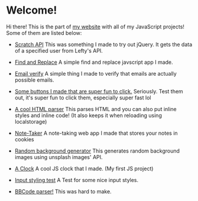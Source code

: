 # Welcome!

Hi there! This is the part of [my website](https://explosion-scratch.github.io) with all of my JavaScript projects! Some of them are listed below:

- [Scratch API](https://explosion-scratch.github.io/api.html)
  This was something I made to try out jQuery. It gets the data of a specified user from Lefty's API.
- [Find and Replace](https://explosion-scratch.github.io/find_and_replace.html)
  A simple find and replace javscript app I made.
- [Email verify](https://explosion-scratch.github.io/email_verify.html)
  A simple thing I made to verify that emails are actually possible emails.
- [Some buttons I made that are super fun to click.](buttons.html)
  Seriously. Test them out, it's super fun to click them, especially super fast lol

- [A cool HTML parser](html_parser.html)
  This parses HTML and you can also put inline styles and inline code! (It also keeps it when reloading using localstorage)

- [Note-Taker](notetaking.html)
  A note-taking web app I made that stores your notes in cookies

- [Random background generator](random_image.html)
  This generates random background images using unsplash images' API.

- [A Clock](clock.html)
  A cool JS clock that I made. (My first JS project)
- [Input styling test](https://explosion-scratch.github.io/input.html)
  A Test for some nice input styles.
- [BBCode parser!](https://explosion-scratch.github.io/to_bbcode.html)
  This was hard to make.


